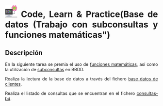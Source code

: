<div align="justify">

# <img src=../../../../../images/computer.png width="40"> Code, Learn & Practice(Base de datos (Trabajo con subconsultas y funciones matemáticas")

## Descripción

En la siguiente tarea se premia el uso de [funciones matemáticas](https://github.com/jpexposito/code-learn/blob/main/primero/bae/unidad-5/sqlite/funciones-basicas-sql.md), así como la utilización de [subconsultas]([[../../sqlite/](https://github.com/jpexposito/code-learn/blob/main/primero/bae/unidad-5/sqlite/)29_sub_consultas.md](https://github.com/jpexposito/code-learn/blob/main/primero/bae/unidad-5/sqlite/29_sub_consultas.md)) en BBDD.

Realiza la lectura de la base de datos a través del fichero [base datos de clientes](files/base-datos-clientes.sql).

Realiza el listado de consultas que se encuentran en el fichero [consultas-bd](files/consultas-bbdd.sql).

</div>